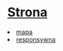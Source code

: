 # [Strona](https://ugkontzal.github.io)

<li><a href="https://ugkontzal.github.io/docs/cern.html">mapa</a></li>
<li><a href="https://ugkontzal.github.io/docs/respons.html">responsywna</a></li>
